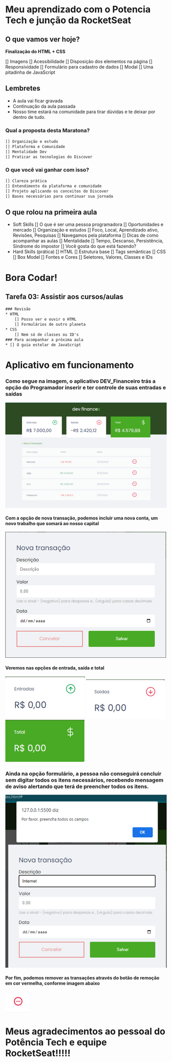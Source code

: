 # Meu aprendizado com o Potencia Tech e junção da RocketSeat

## O que vamos ver hoje?

__Finalização do HTML + CSS__

[] Imagens
[] Acessibilidade
[] Disposição dos elementos na página
[] Responsividade
[] Formulário para cadastro de dados
[] Modal
[] Uma pitadinha de JavaScript

## Lembretes
* A aula vai ficar gravada
* Continuação da aula passada
* Nosso time estará na comunidade para tirar dúvidas e 
te deixar por dentro de tudo.


### Qual a proposta desta Maratona?
	[] Organização e estudo
	[] Plataforma e Comunidade
	[] Mentalidade Dev
	[] Praticar as tecnologias do Discover

### O que você vai ganhar com isso?
	[] Clareza prática
	[] Entendimento da plataforma e comunidade 
	[] Projeto aplicando os conceitos do Discover
	[] Bases necessárias para continuar sua jornada
	

## O que rolou na primeira aula

* Soft Skills
[] O que é ser uma pessoa programadora
[] Oportunidades e mercado
[] Organização e estudos
	[] Foco, Local, Aprendizado ativo, Revisões, Pesquisas
[] Navegamos pela plataforma
[] Dicas de como acompanhar as aulas
[] Mentalidade
	[] Tempo, Descanso, Persistência, Síndrome do impostor
	[] Você gosta do que está fazendo?
* Hard Skills (prática)
[] HTML
	[] Estrutura base
	[] Tags semânticas
[] CSS
	[] Box Model
	[] Fontes e Cores
	[] Seletores, Valores, Classes e IDs



# Bora Codar!


## Tarefa 03: Assistir aos cursos/aulas
	### Revisão
	* HTML
		[] Posso ver e ouvir o HTML
		[] Formulários de outro planeta
	* CSS
		[] Nem só de classes ou ID's
	### Para acompanhar a próxima aula
	* [] O guia estelar de JavaScript


# Aplicativo em funcionamento

### Como segue na imagem, o aplicativo DEV_Financeiro trás a opção do Programador inserir e ter controle de suas entradas e saídas

![App funcionando](./assets/assets/app_fuincionando.png)

#### Com a opção de nova transação, podemos incluir uma nova conta, um novo trabalho que somará ao nosso capital

![Formulário](./assets/assets/formulario.png)

#### Veremos nas opções de entrada, saída e total

![Descrições](./assets/assets/entradas.png)
![Descrições](./assets/assets/saidas.png)
![Descrições](./assets/assets/total.png)

### Ainda na opção formulário, a pessoa não conseguirá concluir sem digitar todos os itens necessários, recebendo mensagem de aviso alertando que terá de preencher todos os itens.

![Alerta](./assets/assets/preencha%20os%20campos.png)

#### Por fim, podemos remover as transações através do botão de remoção em cor vermelha, conforme imagem abaixo

![Remove](./assets/assets/remover.png)

# Meus agradecimentos ao pessoal do Potência Tech e equipe RocketSeat!!!!!
